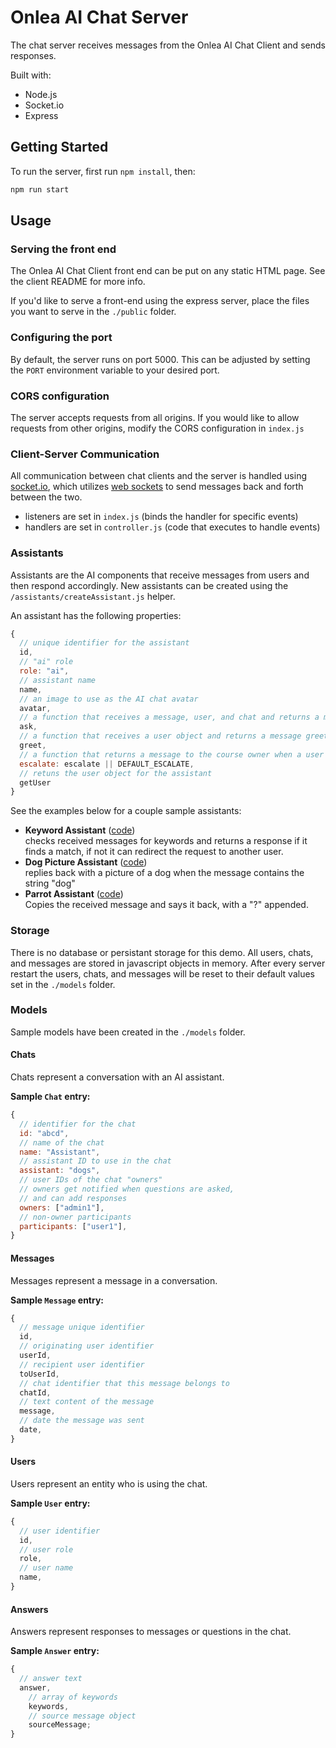 # Onlea AI Chat Server

The chat server receives messages from the Onlea AI Chat Client and sends responses.

Built with:

- Node.js
- Socket.io
- Express

## Getting Started

To run the server, first run `npm install`, then:

```sh
npm run start
```

## Usage

### Serving the front end

The Onlea AI Chat Client front end can be put on any static HTML page. See the client README for more info.

If you'd like to serve a front-end using the express server, place the files you want to serve in the `./public` folder.

### Configuring the port

By default, the server runs on port 5000. This can be adjusted by setting the `PORT` environment variable to your desired port.

### CORS configuration

The server accepts requests from all origins. If you would like to allow requests from other origins, modify the CORS configuration in `index.js`

### Client-Server Communication

All communication between chat clients and the server is handled using [socket.io](https://socket.io/), which utilizes [web sockets](https://developer.mozilla.org/en-US/docs/Web/API/WebSockets_API) to send messages back and forth between the two.

- listeners are set in `index.js` (binds the handler for specific events)
- handlers are set in `controller.js` (code that executes to handle events)

### Assistants

Assistants are the AI components that receive messages from users and then respond accordingly. New assistants can be created using the `/assistants/createAssistant.js` helper.

An assistant has the following properties:

```js
{
  // unique identifier for the assistant
  id,
  // "ai" role
  role: "ai",
  // assistant name
  name,
  // an image to use as the AI chat avatar
  avatar,
  // a function that receives a message, user, and chat and returns a message with a response
  ask,
  // a function that receives a user object and returns a message greetind the user
  greet,
  // a function that returns a message to the course owner when a user escalates their question
  escalate: escalate || DEFAULT_ESCALATE,
  // retuns the user object for the assistant
  getUser
}
```

See the examples below for a couple sample assistants:

- **Keyword Assistant** ([code](./assistants/unhelpful.js))  
  checks received messages for keywords and returns a response if it finds a match, if not it can redirect the request to another user.
- **Dog Picture Assistant** ([code](./assistants/dogs.js))  
  replies back with a picture of a dog when the message contains the string "dog"
- **Parrot Assistant** ([code](./assistants/parrot.js))  
  Copies the received message and says it back, with a "?" appended.

### Storage

There is no database or persistant storage for this demo. All users, chats, and messages are stored in javascript objects in memory. After every server restart the users, chats, and messages will be reset to their default values set in the `./models` folder.

### Models

Sample models have been created in the `./models` folder.

#### Chats

Chats represent a conversation with an AI assistant.

**Sample `Chat` entry:**

```js
{
  // identifier for the chat
  id: "abcd",
  // name of the chat
  name: "Assistant",
  // assistant ID to use in the chat
  assistant: "dogs",
  // user IDs of the chat "owners"
  // owners get notified when questions are asked,
  // and can add responses
  owners: ["admin1"],
  // non-owner participants
  participants: ["user1"],
}
```

#### Messages

Messages represent a message in a conversation.

**Sample `Message` entry:**

```js
{
  // message unique identifier
  id,
  // originating user identifier
  userId,
  // recipient user identifier
  toUserId,
  // chat identifier that this message belongs to
  chatId,
  // text content of the message
  message,
  // date the message was sent
  date,
}
```

#### Users

Users represent an entity who is using the chat.

**Sample `User` entry:**

```js
{
  // user identifier
  id,
  // user role
  role,
  // user name
  name,
}
```

#### Answers

Answers represent responses to messages or questions in the chat.

**Sample `Answer` entry:**

```js
{
  // answer text
  answer,
    // array of keywords
    keywords,
    // source message object
    sourceMessage;
}
```
